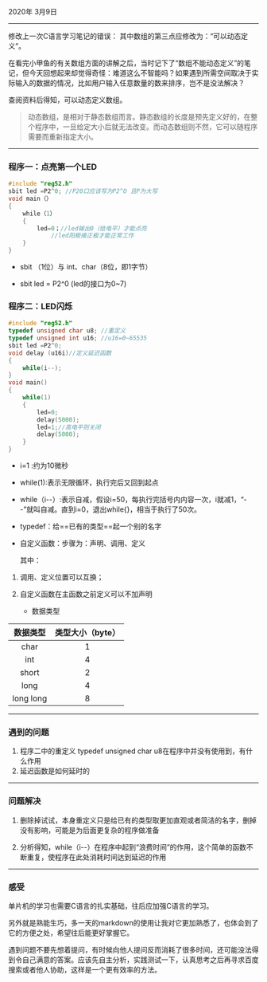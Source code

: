 2020年 3月9日  

---------------------------

修改上一次C语言学习笔记的错误： 其中数组的第三点应修改为：“可以动态定义”。  

在看完小甲鱼的有关数组方面的讲解之后，当时记下了“数组不能动态定义”的笔记，但今天回想起来却觉得奇怪：难道这么不智能吗？如果遇到所需空间取决于实际输入的数据的情况，比如用户输入任意数量的数来排序，岂不是没法解决？  

查阅资料后得知，可以动态定义数组。  

> 动态数组，是相对于静态数组而言。静态数组的长度是预先定义好的，在整个程序中，一旦给定大小后就无法改变。而动态数组则不然，它可以随程序需要而重新指定大小。

------------------------------

### 程序一：点亮第一个LED  

```c
#include "reg52.h"  
sbit led =P2^0; //P20口应该写为P2^O 且P为大写  
void main（） 
{
    while（1）
    {
        led=0；//led输出0（低电平）才能点亮
            //led阳极接正极才能正常工作
    }
}
```

- sbit （1位）与 int、char（8位，即1字节）  

- sbit led = P2^0  (led的接口为0~7)  


### 程序二：LED闪烁  

```c
#include "reg52.h"
typedef unsigned char u8; //重定义
typedef unsigned int u16; //u16=0~65535
sbit led =P2^0;
void delay (u16i)//定义延迟函数
{
    while(i--);
}
void main()
{
    while(1)
    {
        led=0;
        delay(5000);
        led=1;//高电平则关闭
        delay(5000);
    }
}
```



- i=1 :约为10微秒  

- while(1):表示无限循环，执行完后又回到起点  

- while（i--）:表示自减，假设i=50，每执行完括号内内容一次，i就减1，“--”就叫自减。直到i=0，退出while{}，相当于执行了50次。  

- typedef：给==已有的类型==起一个别的名字

- 自定义函数：步骤为：声明、调用、定义

    其中：  

1. 调用、定义位置可以互换；
  
2. 自定义函数在主函数之前定义可以不加声明  

   

   - 数据类型

| 数据类型  | 类型大小（byte） |
| :-------: | :--------------: |
|   char    |        1         |
|    int    |        4         |
|   short   |        2         |
|   long    |        4         |
| long long |        8         |

------------------------
### 遇到的问题  

1. 程序二中的重定义 typedef unsigned char u8在程序中并没有使用到，有什么作用  
2. 延迟函数是如何延时的  

---------------------------------

###  问题解决 

1. 删除掉试试，本身重定义只是给已有的类型取更加直观或者简洁的名字，删掉没有影响，可能是为后面更复杂的程序做准备  

2. 分析得知，while（i--）在程序中起到“浪费时间”的作用，这个简单的函数不断重复，使程序在此处消耗时间达到延迟的作用  

   

------------------------

### 感受  

单片机的学习也需要C语言的扎实基础，往后应加强C语言的学习。  

另外就是熟能生巧，多一天的markdown的使用让我对它更加熟悉了，也体会到了它的方便之处，希望往后能更好掌握它。  

遇到问题不要先想着提问，有时候向他人提问反而消耗了很多时间，还可能没法得到令自己满意的答案。应该先自主分析，实践测试一下，认真思考之后再寻求百度搜索或者他人协助，这样是一个更有效率的方法。  
